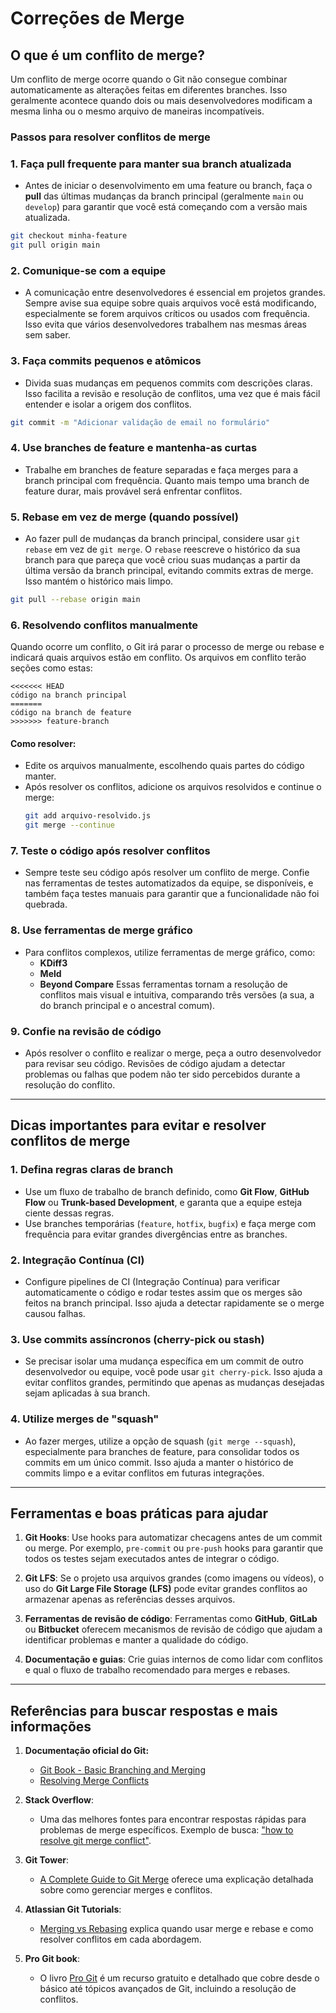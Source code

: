 # Correções de Merge

## O que é um conflito de merge?
Um conflito de merge ocorre quando o Git não consegue combinar automaticamente as alterações feitas em diferentes branches. Isso geralmente acontece quando dois ou mais desenvolvedores modificam a mesma linha ou o mesmo arquivo de maneiras incompatíveis.

### Passos para resolver conflitos de merge

### 1. **Faça pull frequente para manter sua branch atualizada**
   - Antes de iniciar o desenvolvimento em uma feature ou branch, faça o **pull** das últimas mudanças da branch principal (geralmente `main` ou `develop`) para garantir que você está começando com a versão mais atualizada.
   ```bash
   git checkout minha-feature
   git pull origin main
   ```

### 2. **Comunique-se com a equipe**
   - A comunicação entre desenvolvedores é essencial em projetos grandes. Sempre avise sua equipe sobre quais arquivos você está modificando, especialmente se forem arquivos críticos ou usados com frequência. Isso evita que vários desenvolvedores trabalhem nas mesmas áreas sem saber.

### 3. **Faça commits pequenos e atômicos**
   - Divida suas mudanças em pequenos commits com descrições claras. Isso facilita a revisão e resolução de conflitos, uma vez que é mais fácil entender e isolar a origem dos conflitos.
   ```bash
   git commit -m "Adicionar validação de email no formulário"
   ```

### 4. **Use branches de feature e mantenha-as curtas**
   - Trabalhe em branches de feature separadas e faça merges para a branch principal com frequência. Quanto mais tempo uma branch de feature durar, mais provável será enfrentar conflitos. 
   
### 5. **Rebase em vez de merge (quando possível)**
   - Ao fazer pull de mudanças da branch principal, considere usar `git rebase` em vez de `git merge`. O `rebase` reescreve o histórico da sua branch para que pareça que você criou suas mudanças a partir da última versão da branch principal, evitando commits extras de merge. Isso mantém o histórico mais limpo.
   ```bash
   git pull --rebase origin main
   ```

### 6. **Resolvendo conflitos manualmente**
   Quando ocorre um conflito, o Git irá parar o processo de merge ou rebase e indicará quais arquivos estão em conflito. Os arquivos em conflito terão seções como estas:

   ```text
   <<<<<<< HEAD
   código na branch principal
   =======
   código na branch de feature
   >>>>>>> feature-branch
   ```

   #### Como resolver:
   - Edite os arquivos manualmente, escolhendo quais partes do código manter.
   - Após resolver os conflitos, adicione os arquivos resolvidos e continue o merge:
     ```bash
     git add arquivo-resolvido.js
     git merge --continue
     ```

### 7. **Teste o código após resolver conflitos**
   - Sempre teste seu código após resolver um conflito de merge. Confie nas ferramentas de testes automatizados da equipe, se disponíveis, e também faça testes manuais para garantir que a funcionalidade não foi quebrada.

### 8. **Use ferramentas de merge gráfico**
   - Para conflitos complexos, utilize ferramentas de merge gráfico, como:
     - **KDiff3**
     - **Meld**
     - **Beyond Compare**
     Essas ferramentas tornam a resolução de conflitos mais visual e intuitiva, comparando três versões (a sua, a do branch principal e o ancestral comum).

### 9. **Confie na revisão de código**
   - Após resolver o conflito e realizar o merge, peça a outro desenvolvedor para revisar seu código. Revisões de código ajudam a detectar problemas ou falhas que podem não ter sido percebidos durante a resolução do conflito.

---

## Dicas importantes para evitar e resolver conflitos de merge

### 1. **Defina regras claras de branch**
   - Use um fluxo de trabalho de branch definido, como **Git Flow**, **GitHub Flow** ou **Trunk-based Development**, e garanta que a equipe esteja ciente dessas regras.
   - Use branches temporárias (`feature`, `hotfix`, `bugfix`) e faça merge com frequência para evitar grandes divergências entre as branches.

### 2. **Integração Contínua (CI)**
   - Configure pipelines de CI (Integração Contínua) para verificar automaticamente o código e rodar testes assim que os merges são feitos na branch principal. Isso ajuda a detectar rapidamente se o merge causou falhas.

### 3. **Use commits assíncronos (cherry-pick ou stash)**
   - Se precisar isolar uma mudança específica em um commit de outro desenvolvedor ou equipe, você pode usar `git cherry-pick`. Isso ajuda a evitar conflitos grandes, permitindo que apenas as mudanças desejadas sejam aplicadas à sua branch.

### 4. **Utilize merges de "squash"**
   - Ao fazer merges, utilize a opção de squash (`git merge --squash`), especialmente para branches de feature, para consolidar todos os commits em um único commit. Isso ajuda a manter o histórico de commits limpo e a evitar conflitos em futuras integrações.

---

## Ferramentas e boas práticas para ajudar

1. **Git Hooks**: Use hooks para automatizar checagens antes de um commit ou merge. Por exemplo, `pre-commit` ou `pre-push` hooks para garantir que todos os testes sejam executados antes de integrar o código.
   
2. **Git LFS**: Se o projeto usa arquivos grandes (como imagens ou vídeos), o uso do **Git Large File Storage (LFS)** pode evitar grandes conflitos ao armazenar apenas as referências desses arquivos.

3. **Ferramentas de revisão de código**: Ferramentas como **GitHub**, **GitLab** ou **Bitbucket** oferecem mecanismos de revisão de código que ajudam a identificar problemas e manter a qualidade do código.

4. **Documentação e guias**: Crie guias internos de como lidar com conflitos e qual o fluxo de trabalho recomendado para merges e rebases.

---

## Referências para buscar respostas e mais informações

1. **Documentação oficial do Git:**
   - [Git Book - Basic Branching and Merging](https://git-scm.com/book/en/v2/Git-Branching-Basic-Branching-and-Merging)
   - [Resolving Merge Conflicts](https://git-scm.com/docs/git-merge)

2. **Stack Overflow**:
   - Uma das melhores fontes para encontrar respostas rápidas para problemas de merge específicos. Exemplo de busca: ["how to resolve git merge conflict"](https://stackoverflow.com/questions/tagged/git-merge).

3. **Git Tower**:
   - [A Complete Guide to Git Merge](https://www.git-tower.com/learn/git/ebook/en/command-line/advanced-topics/merge-conflicts) oferece uma explicação detalhada sobre como gerenciar merges e conflitos.

4. **Atlassian Git Tutorials**:
   - [Merging vs Rebasing](https://www.atlassian.com/git/tutorials/merging-vs-rebasing) explica quando usar merge e rebase e como resolver conflitos em cada abordagem.

5. **Pro Git book**:
   - O livro [Pro Git](https://git-scm.com/book/en/v2) é um recurso gratuito e detalhado que cobre desde o básico até tópicos avançados de Git, incluindo a resolução de conflitos.

